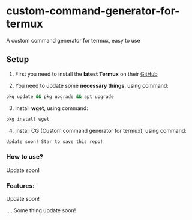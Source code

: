 # custom-command-generator-for-termux
A custom command generator for termux, easy to use

## Setup
1. First you need to install the **latest Termux** on their [GitHub](#)

2. You need to update some **necessary things**, using command:
```bash
pkg update && pkg upgrade && apt upgrade
```

3. Install **wget**, using command:
```bash
pkg install wget
```

4. Install CG (Custom command generator for termux), using command:
```bash
Update soon! Star to save this repo!
```

### How to use?
Update soon!

### Features:
Update soon!


.... Some thing update soon!
